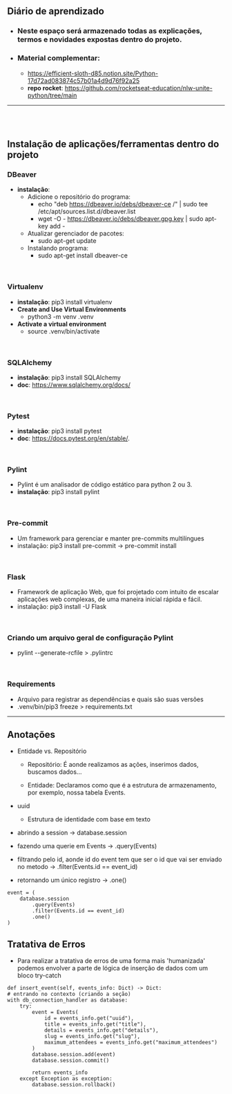 ## Diário de aprendizado

- ### Neste espaço será armazenado todas as explicações, termos e novidades expostas dentro do projeto.

- ### Material complementar:
    - https://efficient-sloth-d85.notion.site/Python-17d72ad083874c57b01a4d9d76f92a25
    - **repo rocket**: https://github.com/rocketseat-education/nlw-unite-python/tree/main

___________________________________________________________________________________________________ 

<br />
<br />

## Instalação de aplicações/ferramentas dentro do projeto

### DBeaver
- **instalação**:
    - Adicione o repositório do programa: 
        - echo "deb https://dbeaver.io/debs/dbeaver-ce /" | sudo tee /etc/apt/sources.list.d/dbeaver.list
        - wget -O - https://dbeaver.io/debs/dbeaver.gpg.key | sudo apt-key add -
    - Atualizar gerenciador de pacotes:
        - sudo apt-get update
    - Instalando programa:
        - sudo apt-get install dbeaver-ce

<br />

### Virtualenv
- **instalação**: pip3 install virtualenv
- **Create and Use Virtual Environments**
    - python3 -m venv .venv
- **Activate a virtual environment**
    - source .venv/bin/activate

<br />

### SQLAlchemy
- **instalação**: pip3 install SQLAlchemy
- **doc**: https://www.sqlalchemy.org/docs/

<br />

### Pytest
- **instalação**: pip3 install pytest
- **doc**: https://docs.pytest.org/en/stable/.

<br />

### Pylint
- Pylint é um analisador de código estático para python 2 ou 3.
- **instalação**: pip3 install pylint

<br />

### Pre-commit
- Um framework para gerenciar e manter pre-commits multilíngues
- instalação: pip3 install pre-commit -> pre-commit install

<br />

### Flask
- Framework de aplicação Web, que foi projetado com intuito de escalar aplicações web complexas, de uma maneira inicial rápida e fácil.
- instalação: pip3 install -U Flask

<br />

### Criando um arquivo geral de configuração Pylint
- pylint --generate-rcfile > .pylintrc

<br />

### Requirements
- Arquivo para registrar as dependências e quais são suas versões
- .venv/bin/pip3 freeze > requirements.txt    


___________________________________________________________________________________________________

## Anotações

- Entidade vs. Repositório
    - Repositório: É aonde realizamos as ações, inserimos dados, buscamos dados...

    - Entidade: Declaramos como que é a estrutura de armazenamento, por exemplo, nossa tabela Events.

- uuid
    - Estrutura de identidade com base em texto

- abrindo a session -> database.session
            
- fazendo uma querie em Events -> .query(Events)
            
- filtrando pelo id, aonde id do event tem que ser o id que vai 
ser enviado no metodo -> .filter(Events.id == event_id)
            
- retornando um único registro -> .one()
            
```
event = (
    database.session
        .query(Events)    
        .filter(Events.id == event_id)
        .one()
)
```

## Tratativa de Erros
- Para realizar a tratativa de erros de uma forma mais 'humanizada' podemos envolver a parte de lógica de inserção de dados com um bloco try-catch

```
def insert_event(self, events_info: Dict) -> Dict:
# entrando no contexto (criando a seção)
with db_connection_handler as database:
    try:
        event = Events(
            id = events_info.get("uuid"),
            title = events_info.get("title"),
            details = events_info.get("details"),
            slug = events_info.get("slug"),
            maximum_attendees = events_info.get("maximum_attendees")
        )
        database.session.add(event)
        database.session.commit()
    
        return events_info
    except Exception as exception:
        database.session.rollback()
```

<!-- 6:43 -->
